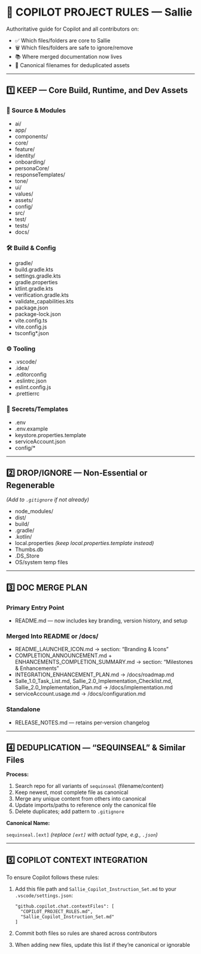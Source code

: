 
# 🧭 COPILOT PROJECT RULES — Sallie

Authoritative guide for Copilot and all contributors on:

- ✅ Which files/folders are core to Sallie
- 🗑 Which files/folders are safe to ignore/remove
- 📚 Where merged documentation now lives
- 🔗 Canonical filenames for deduplicated assets

---

## 1️⃣ KEEP — Core Build, Runtime, and Dev Assets

### 📂 Source & Modules

- ai/
- app/
- components/
- core/
- feature/
- identity/
- onboarding/
- personaCore/
- responseTemplates/
- tone/
- ui/
- values/
- assets/
- config/
- src/
- test/
- tests/
- docs/

### 🛠 Build & Config

- gradle/
- build.gradle.kts
- settings.gradle.kts
- gradle.properties
- ktlint.gradle.kts
- verification.gradle.kts
- validate_capabilities.kts
- package.json
- package-lock.json
- vite.config.ts
- vite.config.js
- tsconfig*.json

### ⚙ Tooling

- .vscode/
- .idea/
- .editorconfig
- .eslintrc.json
- eslint.config.js
- .prettierrc

### 🔑 Secrets/Templates

- .env
- .env.example
- keystore.properties.template
- serviceAccount.json
- config/*

---

## 2️⃣ DROP/IGNORE — Non‑Essential or Regenerable

*(Add to `.gitignore` if not already)*

- node_modules/
- dist/
- build/
- .gradle/
- .kotlin/
- local.properties *(keep local.properties.template instead)*
- Thumbs.db
- .DS_Store
- OS/system temp files

---

## 3️⃣ DOC MERGE PLAN

### Primary Entry Point

- README.md — now includes key branding, version history, and setup

### Merged Into README or /docs/

- README_LAUNCHER_ICON.md → section: “Branding & Icons”
- COMPLETION_ANNOUNCEMENT.md + ENHANCEMENTS_COMPLETION_SUMMARY.md → section: “Milestones & Enhancements”
- INTEGRATION_ENHANCEMENT_PLAN.md → /docs/roadmap.md
- Salle_1.0_Task_List.md, Sallie_2.0_Implementation_Checklist.md, Sallie_2.0_Implementation_Plan.md → /docs/implementation.md
- serviceAccount.usage.md → /docs/configuration.md

### Standalone

- RELEASE_NOTES.md — retains per‑version changelog

---

## 4️⃣ DEDUPLICATION — “SEQUINSEAL” & Similar Files

**Process:**

1. Search repo for all variants of `sequinseal` (filename/content)
2. Keep newest, most complete file as canonical
3. Merge any unique content from others into canonical
4. Update imports/paths to reference only the canonical file
5. Delete duplicates; add pattern to `.gitignore`

**Canonical Name:**

`sequinseal.[ext]` *(replace `[ext]` with actual type, e.g., `.json`)*

---

## 5️⃣ COPILOT CONTEXT INTEGRATION

To ensure Copilot follows these rules:

1. Add this file path and `Sallie_Copilot_Instruction_Set.md` to your `.vscode/settings.json`:

    ```jsonc
    "github.copilot.chat.contextFiles": [
      "COPILOT_PROJECT_RULES.md",
      "Sallie_Copilot_Instruction_Set.md"
    ]
    ```

2. Commit both files so rules are shared across contributors
3. When adding new files, update this list if they’re canonical or ignorable
